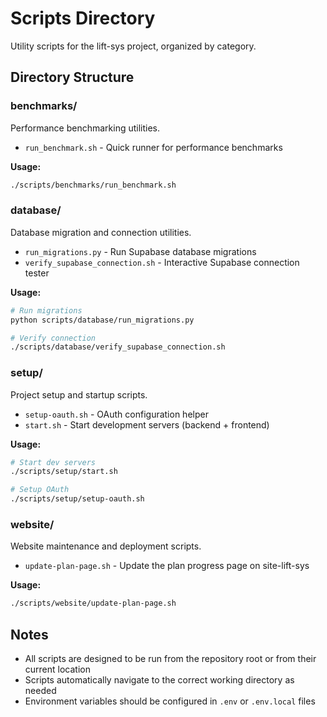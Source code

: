 # Scripts Directory

Utility scripts for the lift-sys project, organized by category.

## Directory Structure

### benchmarks/
Performance benchmarking utilities.

- `run_benchmark.sh` - Quick runner for performance benchmarks

**Usage:**
```bash
./scripts/benchmarks/run_benchmark.sh
```

### database/
Database migration and connection utilities.

- `run_migrations.py` - Run Supabase database migrations
- `verify_supabase_connection.sh` - Interactive Supabase connection tester

**Usage:**
```bash
# Run migrations
python scripts/database/run_migrations.py

# Verify connection
./scripts/database/verify_supabase_connection.sh
```

### setup/
Project setup and startup scripts.

- `setup-oauth.sh` - OAuth configuration helper
- `start.sh` - Start development servers (backend + frontend)

**Usage:**
```bash
# Start dev servers
./scripts/setup/start.sh

# Setup OAuth
./scripts/setup/setup-oauth.sh
```

### website/
Website maintenance and deployment scripts.

- `update-plan-page.sh` - Update the plan progress page on site-lift-sys

**Usage:**
```bash
./scripts/website/update-plan-page.sh
```

## Notes

- All scripts are designed to be run from the repository root or from their current location
- Scripts automatically navigate to the correct working directory as needed
- Environment variables should be configured in `.env` or `.env.local` files
